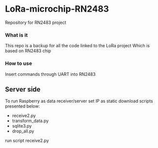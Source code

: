 # LoRa-microchip-RN2483
Repository for RN2483 project 
### What is it 
This repo is a backup for all the code linked to the LoRa project 
Which is based on RN2483 chip 
### How to use
Insert commands through UART into RN2483

## Server side
To run Raspberry as data receiver/server
set IP as static
download scripts presented below:
* receive2.py
* transform_data.py
* sqlite3.py
* drop_all.py

run script receive2.py
